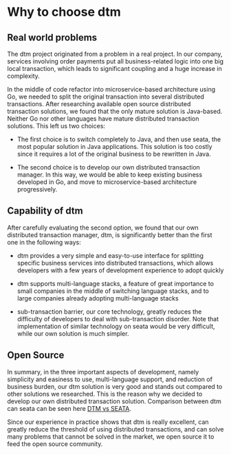 # Why to choose dtm

## Real world problems

The dtm project originated from a problem in a real project.
In our company, services involving order payments put all business-related logic into one big local transaction, which leads to significant coupling and a huge increase in complexity.

In the middle of code refactor into microservice-based architecture using Go, we needed to split the original transaction into several distributed transactions.
After researching available open source distributed transaction solutions, we found that the only mature solution is Java-based.
Neither Go nor other languages have mature distributed transaction solutions.
This left us two choices:

- The first choice is to switch completely to Java, and then use seata, the most popular solution in Java applications.
  This solution is too costly since it requires a lot of the original business to be rewritten in Java.

- The second choice is to develop our own distributed transaction manager.
  In this way, we would be able to keep existing business developed in Go, and move to microservice-based architecture progressively.

## Capability of dtm

After carefully evaluating the second option, we found that our own distributed transaction manager, dtm, is significantly better than the first one in the following ways:

- dtm provides a very simple and easy-to-use interface for splitting specific business services into distributed transactions, which allows developers with a few years of development experience to adopt quickly

- dtm supports multi-language stacks, a feature of great importance to small companies in the middle of switching language stacks, and to large companies already adopting multi-language stacks

- sub-transaction barrier, our core technology, greatly reduces the difficulty of developers to deal with sub-transaction disorder.
  Note that implementation of similar technology on seata would be very difficult, while our own solution is much simpler.

## Open Source

In summary, in the three important aspects of development, namely simplicity and easiness to use, multi-language support, and reduction of business burden, our dtm solution is very good and stands out compared to other solutions we researched.
This is the reason why we decided to develop our own distributed transaction solution.
Comparison between dtm can seata can be seen here [DTM vs SEATA](./other/opensource).

Since our experience in practice shows that dtm is really excellent, can greatly reduce the threshold of using distributed transactions, and can solve many problems that cannot be solved in the market, we open source it to feed the open source community.
